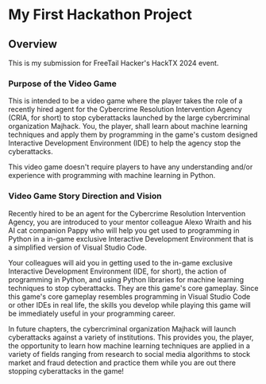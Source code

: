 # My First Hackathon Project

## Overview
This is my submission for FreeTail Hacker's HackTX 2024 event. 

### Purpose of the Video Game
This is intended to be a video game where the player takes the role of a recently hired agent for the Cybercrime Resolution Intervention Agency (CRIA, for short) to stop cyberattacks launched by the large cybercriminal organization Majhack. You, the player, shall learn about machine learning techniques and apply them by programming in the game's custom designed Interactive Development Environment (IDE) to help the agency stop the cyberattacks. 

This video game doesn't require players to have any understanding and/or experience with programming with machine learning in Python.

### Video Game Story Direction and Vision
Recently hired to be an agent for the Cybercrime Resolution Intervention Agency, you are introduced to your mentor colleague Alexo Wraith and his AI cat companion Pappy who will help you get used to programming in Python in a in-game exclusive Interactive Development Environment that is a simplified version of Visual Studio Code. 

Your colleagues will aid you in getting used to the in-game exclusive Interactive Development Environment (IDE, for short), the action of programming in Python, and using Python libraries for machine learning techniques to stop cyberattacks. They are this game's core gameplay. Since this game's core gameplay resembles programming in Visual Studio Code or other IDEs in real life, the skills you develop while playing this game will be immediately useful in your programming career. 

In future chapters, the cybercriminal organization Majhack will launch cyberattacks against a variety of institutions. This provides you, the player, the opportunity to learn how machine learning techniques are applied in a variety of fields ranging from research to social media algorithms to stock market and fraud detection and practice them while you are out there stopping cyberattacks in the game! 
